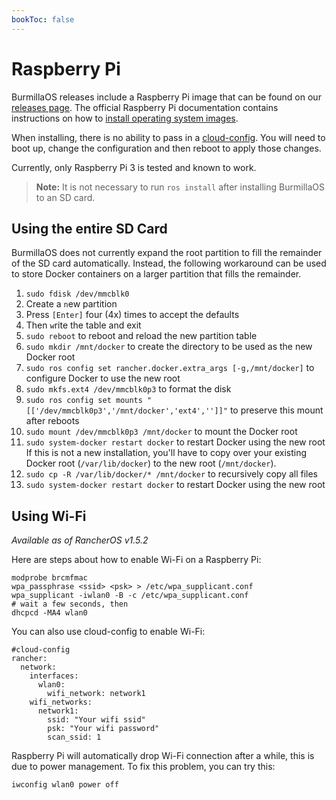 ```yaml
---
bookToc: false
---
```

# Raspberry Pi

BurmillaOS releases include a Raspberry Pi image that can be found on our [releases page](https://github.com/burmilla/os/releases). The official Raspberry Pi documentation contains instructions on how to [install operating system images](https://www.raspberrypi.org/documentation/installation/installing-images/).

When installing, there is no ability to pass in a [cloud-config](/docs/configuration/base/#cloud-config). You will need to boot up, change the configuration and then reboot to apply those changes.

Currently, only Raspberry Pi 3 is tested and known to work.

> **Note:** It is not necessary to run `ros install` after installing BurmillaOS to an SD card.

## Using the entire SD Card

BurmillaOS does not currently expand the root partition to fill the remainder of the SD card automatically. Instead, the following workaround can be used to store Docker containers on a larger partition that fills the remainder.

1. `sudo fdisk /dev/mmcblk0`
2. Create a `n`ew partition
3. Press `[Enter]` four (4x) times to accept the defaults
4. Then `w`rite the table and exit
5. `sudo reboot` to reboot and reload the new partition table
6. `sudo mkdir /mnt/docker` to create the directory to be used as the new Docker root
7. `sudo ros config set rancher.docker.extra_args [-g,/mnt/docker]` to configure Docker to use the new root
8. `sudo mkfs.ext4 /dev/mmcblk0p3` to format the disk
9. `sudo ros config set mounts "[['/dev/mmcblk0p3','/mnt/docker','ext4','']]"` to preserve this mount after reboots
10. `sudo mount /dev/mmcblk0p3 /mnt/docker` to mount the Docker root
11. `sudo system-docker restart docker` to restart Docker using the new root
If this is not a new installation, you'll have to copy over your existing Docker root (`/var/lib/docker`) to the new root (`/mnt/docker`).
1. `sudo cp -R /var/lib/docker/* /mnt/docker` to recursively copy all files
2. `sudo system-docker restart docker` to restart Docker using the new root

## Using Wi-Fi

_Available as of RancherOS v1.5.2_

Here are steps about how to enable Wi-Fi on a Raspberry Pi:

```
modprobe brcmfmac
wpa_passphrase <ssid> <psk> > /etc/wpa_supplicant.conf
wpa_supplicant -iwlan0 -B -c /etc/wpa_supplicant.conf
# wait a few seconds, then
dhcpcd -MA4 wlan0
```

You can also use cloud-config to enable Wi-Fi:

```
#cloud-config
rancher:
  network:
    interfaces:
      wlan0:
        wifi_network: network1
    wifi_networks:
      network1:
        ssid: "Your wifi ssid"
        psk: "Your wifi password"
        scan_ssid: 1
```

Raspberry Pi will automatically drop Wi-Fi connection after a while, this is due to power management. To fix this problem, you can try this:

```
iwconfig wlan0 power off
```
